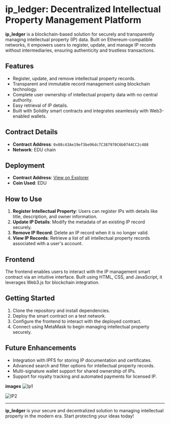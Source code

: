 # ip_ledger: Decentralized Intellectual Property Management Platform

**ip_ledger** is a blockchain-based solution for securely and transparently managing intellectual property (IP) data. Built on Ethereum-compatible networks, it empowers users to register, update, and manage IP records without intermediaries, ensuring authenticity and trustless transactions.

## Features
- Register, update, and remove intellectual property records.
- Transparent and immutable record management using blockchain technology.
- Complete user ownership of intellectual property data with no central authority.
- Easy retrieval of IP details.
- Built with Solidity smart contracts and integrates seamlessly with Web3-enabled wallets.

## Contract Details
- **Contract Address**: `0x08c43Ae19ef3be96dc7C387970C6b0744CC2c488`
- **Network**: EDU chain

## Deployment
- **Contract Address**: [View on Explorer](https://edu-chain-testnet.blockscout.com/address/0x08c43Ae19ef3be96dc7C387970C6b0744CC2c488)
- **Coin Used**: EDU

## How to Use
1. **Register Intellectual Property**: Users can register IPs with details like title, description, and owner information.
2. **Update IP Details**: Modify the metadata of an existing IP record securely.
3. **Remove IP Record**: Delete an IP record when it is no longer valid.
4. **View IP Records**: Retrieve a list of all intellectual property records associated with a user's account.

## Frontend
The frontend enables users to interact with the IP management smart contract via an intuitive interface. Built using HTML, CSS, and JavaScript, it leverages Web3.js for blockchain integration.

## Getting Started
1. Clone the repository and install dependencies.
2. Deploy the smart contract on a test network.
3. Configure the frontend to interact with the deployed contract.
4. Connect using MetaMask to begin managing intellectual property securely.

## Future Enhancements
- Integration with IPFS for storing IP documentation and certificates.
- Advanced search and filter options for intellectual property records.
- Multi-signature wallet support for shared ownership of IPs.
- Support for royalty tracking and automated payments for licensed IP.

**images**
![Ip1](https://github.com/user-attachments/assets/42d5c4f4-fb69-4c27-a531-9c5ed8ab1e26)


![IP2](https://github.com/user-attachments/assets/c2e86ca1-3f3d-41a5-99e6-1eef3ee3dda2)

---

**ip_ledger** is your secure and decentralized solution to managing intellectual property in the modern era. Start protecting your ideas today!
